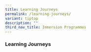 ```yaml
---
title: Learning Journeys
permalink: /learning-journeys/
variant: tiptap
description: ""
third_nav_title: Immersion Programmes
---
```

<h3>Learning Journeys</h3>
<p></p>